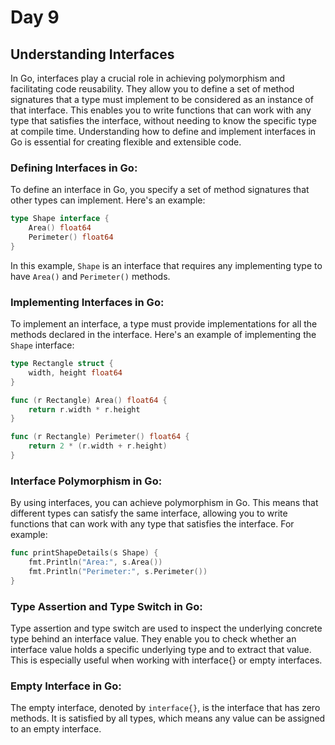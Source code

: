 # Day 9

## Understanding Interfaces

In Go, interfaces play a crucial role in achieving polymorphism and facilitating code reusability. They allow you to define a set of method signatures that a type must implement to be considered as an instance of that interface. This enables you to write functions that can work with any type that satisfies the interface, without needing to know the specific type at compile time. Understanding how to define and implement interfaces in Go is essential for creating flexible and extensible code.

### Defining Interfaces in Go:

To define an interface in Go, you specify a set of method signatures that other types can implement. Here's an example:

```go
type Shape interface {
    Area() float64
    Perimeter() float64
}
```

In this example, `Shape` is an interface that requires any implementing type to have `Area()` and `Perimeter()` methods.

### Implementing Interfaces in Go:

To implement an interface, a type must provide implementations for all the methods declared in the interface. Here's an example of implementing the `Shape` interface:

```go
type Rectangle struct {
    width, height float64
}

func (r Rectangle) Area() float64 {
    return r.width * r.height
}

func (r Rectangle) Perimeter() float64 {
    return 2 * (r.width + r.height)
}
```

### Interface Polymorphism in Go:

By using interfaces, you can achieve polymorphism in Go. This means that different types can satisfy the same interface, allowing you to write functions that can work with any type that satisfies the interface. For example:

```go
func printShapeDetails(s Shape) {
    fmt.Println("Area:", s.Area())
    fmt.Println("Perimeter:", s.Perimeter())
}
```

### Type Assertion and Type Switch in Go:

Type assertion and type switch are used to inspect the underlying concrete type behind an interface value. They enable you to check whether an interface value holds a specific underlying type and to extract that value. This is especially useful when working with interface{} or empty interfaces.

### Empty Interface in Go:

The empty interface, denoted by `interface{}`, is the interface that has zero methods. It is satisfied by all types, which means any value can be assigned to an empty interface.

